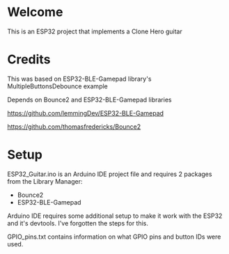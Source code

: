 # Welcome
This is an ESP32 project that implements a Clone Hero guitar

# Credits
This was based on ESP32-BLE-Gamepad library's MultipleButtonsDebounce example

Depends on Bounce2 and ESP32-BLE-Gamepad libraries

https://github.com/lemmingDev/ESP32-BLE-Gamepad

https://github.com/thomasfredericks/Bounce2

# Setup
ESP32_Guitar.ino is an Arduino IDE project file and requires 2 packages from the Library Manager:
  - Bounce2
  - ESP32-BLE-Gamepad
  
Arduino IDE requires some additional setup to make it work with the ESP32 and it's devtools. I've forgotten the steps for this.
   
GPIO_pins.txt contains information on what GPIO pins and button IDs were used.
